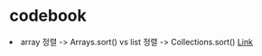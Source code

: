 # codebook

<li>array 정렬 -> Arrays.sort() vs list 정렬 -> Collections.sort() <href a="http://cwondev.tistory.com/15"> <a href="http://cwondev.tistory.com/15">Link</a>
